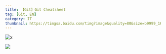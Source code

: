 ```yaml
---
title: 【Git】Git Cheatsheet
tag: [Git, EN]
category: IT
thumbnail: https://timgsa.baidu.com/timg?image&quality=80&size=b9999_10000&sec=1605159460363&di=6070e55e7586c3bc4daa5477389dc47f&imgtype=0&src=http%3A%2F%2Fku.90sjimg.com%2Felement_origin_min_pic%2F00%2F86%2F40%2F1756eb4af1504bf.jpg
---
```


 ![x](https://s3.ax1x.com/2020/11/12/BzCsNF.png)

![](https://s3.ax1x.com/2020/11/12/BzCrAU.png)